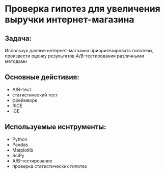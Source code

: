 # Проверка гипотез для увеличения выручки интернет-магазина

## Задача:
Используя данные интернет-магазина приоритезировать гипотезы, произвести оценку результатов A/B-тестирования различными методами

## Основные дейстивия:
- A/B-тест
- статистический тест
- фреймворк
- RICE
- ICE

## Используемые иснтрументы:
- Python
- Pandas
- Matplotlib
- SciPy
- A/B-тестирование
- проверка статистических гипотез
